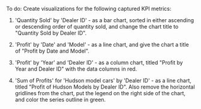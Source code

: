 To do:
Create visualizations for the following captured KPI metrics:

1. 'Quantity Sold' by 'Dealer ID' - as a bar chart, sorted in either ascending or descending order of quantity sold, and change the chart title to "Quantity Sold by Dealer ID".

2. 'Profit' by 'Date' and 'Model' - as a line chart, and give the chart a title of "Profit by Date and Model".

3. 'Profit' by 'Year' and 'Dealer ID' - as a column chart, titled "Profit by Year and Dealer ID" with the data columns in red.

4. 'Sum of Profits' for 'Hudson model cars' by 'Dealer ID' - as a line chart, titled "Profit of Hudson Models by Dealer ID". Also remove the horizontal gridlines from the chart, put the legend on the right side of the chart, and color the series outline in green.
